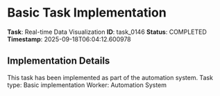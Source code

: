 # Basic Task Implementation

**Task**: Real-time Data Visualization
**ID**: task_0146
**Status**: COMPLETED
**Timestamp**: 2025-09-18T06:04:12.600978

## Implementation Details

This task has been implemented as part of the automation system.
Task type: Basic implementation
Worker: Automation System

